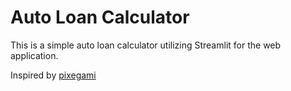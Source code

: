 # Auto Loan Calculator

This is a simple auto loan calculator utilizing Streamlit for the web application.

Inspired by [pixegami](https://github.com/pixegami/streamlit-demo-app)
